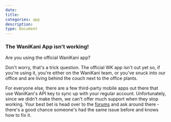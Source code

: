 ```yaml
---
date:
title:
categories: app
description:
type: Document
---
```

### The WaniKani App isn't working!

Are you using the official WaniKani app?

Don't worry, that's a trick question. The official WK app isn't out yet so, if you're using it, you're either on the WaniKani team, or you've snuck into our office and are living behind the couch next to the office plants.

For everyone else, there are a few third-party mobile apps out there that use WaniKani's API key to sync up with your regular account. Unfortunately, since we didn't make them, we can't offer much support when they stop working. Your best bet is head over to the [forums](https://community.wanikani.com/c/wanikani/api-and-third-party-apps) and ask around there - there's a good chance someone's had the same issue before and knows how to fix it.
